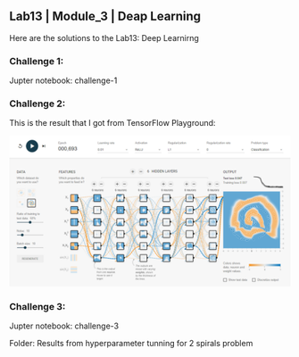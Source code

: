 ## Lab13 | Module_3 | Deap Learning 

Here are the solutions to the Lab13: Deep Learnirng

### Challenge 1:

Jupter notebook: challenge-1

### Challenge 2:

This is the result that I got from TensorFlow Playground:

![Challenge_2](Challenge_2.png)

### Challenge 3:

Jupter notebook: challenge-3

Folder: Results from hyperparameter tunning for 2 spirals problem
